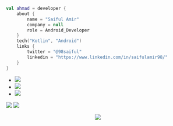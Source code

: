 ```kotlin
val ahmad = developer {
    about {
        name = "Saiful Amir"
        company = null
        role = Android_Developer
    }
    tech("Kotlin", "Android")
    links {
        twitter = "@98saiful"
        linkedin = "https://www.linkedin.com/in/saifulamir98/"
    }
}
```

- <a href="https://www.instagram.com/saiful.amr/"><img src="https://img.shields.io/badge/instagram%20@saiful.amr-DD2476?style=for-the-badge&logo=instagram&logoColor=white"/></a>
- <a href=""><img src="https://img.shields.io/badge/facebook%20@saifulamir-344E86?style=for-the-badge&logo=facebook&logoColor=white"/></a>
- <a href=""><img src="https://img.shields.io/badge/twitter%20@saifulamir-0D95E8?style=for-the-badge&logo=twitter&logoColor=white"/></a>

<img src="https://github-readme-stats.vercel.app/api?username=98saiful&show_icons=true&theme=radical&title_color=8E2DE2&text_color=fff&icon_color=8E2DE2&bg_color=151515">


<img src="https://github-readme-stats.vercel.app/api/top-langs/?username=98saiful&layout=compact&show_icons=true&title_color=8E2DE2&icon_color=79ff97&text_color=9f9f9f&bg_color=151515"/>


<p align="center">
<img src="https://visitor-badge.laobi.icu/badge?page_id=98saiful" id="counter">
</p>
